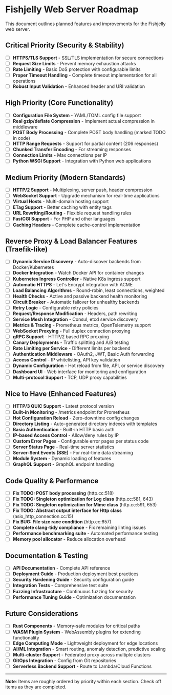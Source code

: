 # Fishjelly Web Server Roadmap

This document outlines planned features and improvements for the Fishjelly web server.

## Critical Priority (Security & Stability)

- [ ] **HTTPS/TLS Support** - SSL/TLS implementation for secure connections
- [ ] **Request Size Limits** - Prevent memory exhaustion attacks
- [ ] **Rate Limiting** - Basic DoS protection with configurable limits
- [ ] **Proper Timeout Handling** - Complete timeout implementation for all operations
- [ ] **Robust Input Validation** - Enhanced header and URI validation

## High Priority (Core Functionality)

- [ ] **Configuration File System** - YAML/TOML config file support
- [ ] **Real gzip/deflate Compression** - Implement actual compression in middleware
- [ ] **POST Body Processing** - Complete POST body handling (marked TODO in code)
- [ ] **HTTP Range Requests** - Support for partial content (206 responses)
- [ ] **Chunked Transfer Encoding** - For streaming responses
- [ ] **Connection Limits** - Max connections per IP
- [ ] **Python WSGI Support** - Integration with Python web applications

## Medium Priority (Modern Standards)

- [ ] **HTTP/2 Support** - Multiplexing, server push, header compression
- [ ] **WebSocket Support** - Upgrade mechanism for real-time applications
- [ ] **Virtual Hosts** - Multi-domain hosting support
- [ ] **ETag Support** - Better caching with entity tags
- [ ] **URL Rewriting/Routing** - Flexible request handling rules
- [ ] **FastCGI Support** - For PHP and other languages
- [ ] **Caching Headers** - Complete cache-control implementation

## Reverse Proxy & Load Balancer Features (Traefik-like)

- [ ] **Dynamic Service Discovery** - Auto-discover backends from Docker/Kubernetes
- [ ] **Docker Integration** - Watch Docker API for container changes
- [ ] **Kubernetes Ingress Controller** - Native K8s ingress support
- [ ] **Automatic HTTPS** - Let's Encrypt integration with ACME
- [ ] **Load Balancing Algorithms** - Round-robin, least connections, weighted
- [ ] **Health Checks** - Active and passive backend health monitoring
- [ ] **Circuit Breaker** - Automatic failover for unhealthy backends
- [ ] **Retry Logic** - Configurable retry policies
- [ ] **Request/Response Modification** - Headers, path rewriting
- [ ] **Service Mesh Integration** - Consul, etcd service discovery
- [ ] **Metrics & Tracing** - Prometheus metrics, OpenTelemetry support
- [ ] **WebSocket Proxying** - Full duplex connection proxying
- [ ] **gRPC Support** - HTTP/2 based RPC proxying
- [ ] **Canary Deployments** - Traffic splitting and A/B testing
- [ ] **Rate Limiting per Service** - Different limits per backend
- [ ] **Authentication Middleware** - OAuth2, JWT, Basic Auth forwarding
- [ ] **Access Control** - IP whitelisting, API key validation
- [ ] **Dynamic Configuration** - Hot reload from file, API, or service discovery
- [ ] **Dashboard UI** - Web interface for monitoring and configuration
- [ ] **Multi-protocol Support** - TCP, UDP proxy capabilities

## Nice to Have (Enhanced Features)

- [ ] **HTTP/3 QUIC Support** - Latest protocol version
- [ ] **Built-in Monitoring** - /metrics endpoint for Prometheus
- [ ] **Hot Configuration Reload** - Zero-downtime config changes
- [ ] **Directory Listing** - Auto-generated directory indexes with templates
- [ ] **Basic Authentication** - Built-in HTTP basic auth
- [ ] **IP-based Access Control** - Allow/deny rules by IP
- [ ] **Custom Error Pages** - Configurable error pages per status code
- [ ] **Server Status Page** - Real-time server statistics
- [ ] **Server-Sent Events (SSE)** - For real-time data streaming
- [ ] **Module System** - Dynamic loading of features
- [ ] **GraphQL Support** - GraphQL endpoint handling

## Code Quality & Performance

- [ ] **Fix TODO: POST body processing** (http.cc:518)
- [ ] **Fix TODO: Singleton optimization for Log class** (http.cc:581, 643)
- [ ] **Fix TODO: Singleton optimization for Mime class** (http.cc:591, 653)
- [ ] **Fix TODO: Abstract output interface for Http class** (asio_http_connection.cc:15)
- [ ] **Fix BUG: File size race condition** (http.cc:657)
- [ ] **Complete clang-tidy compliance** - Fix remaining linting issues
- [ ] **Performance benchmarking suite** - Automated performance testing
- [ ] **Memory pool allocator** - Reduce allocation overhead

## Documentation & Testing

- [ ] **API Documentation** - Complete API reference
- [ ] **Deployment Guide** - Production deployment best practices
- [ ] **Security Hardening Guide** - Security configuration guide
- [ ] **Integration Tests** - Comprehensive test suite
- [ ] **Fuzzing Infrastructure** - Continuous fuzzing for security
- [ ] **Performance Tuning Guide** - Optimization documentation

## Future Considerations

- [ ] **Rust Components** - Memory-safe modules for critical paths
- [ ] **WASM Plugin System** - WebAssembly plugins for extending functionality
- [ ] **Edge Computing Mode** - Lightweight deployment for edge locations
- [ ] **AI/ML Integration** - Smart routing, anomaly detection, predictive scaling
- [ ] **Multi-cluster Support** - Federated proxy across multiple clusters
- [ ] **GitOps Integration** - Config from Git repositories
- [ ] **Serverless Backend Support** - Route to Lambda/Cloud Functions

---

**Note**: Items are roughly ordered by priority within each section. Check off items as they are completed.